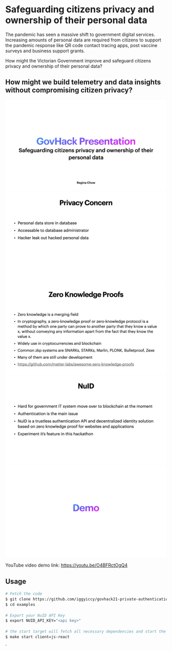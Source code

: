 # Safeguarding citizens privacy and ownership of their personal data

The pandemic has seen a massive shift to government digital services. Increasing amounts of personal data are required from citizens to support the pandemic response like QR code contact tracing apps, post vaccine surveys and business support grants.

How might the Victorian Government improve and safeguard citizens privacy and ownership of their personal data?

## How might we build telemetry and data insights without compromising citizen privacy?

![](GovHack_presentation_pic.001.jpeg)
![](GovHack_presentation_pic.002.jpeg)
![](GovHack_presentation_pic.003.jpeg)
![](GovHack_presentation_pic.004.jpeg)
![](GovHack_presentation_pic.005.jpeg)

YouTube video demo link: https://youtu.be/O4BFRctOgQ4

## Usage

```bash
# Fetch the code
$ git clone https://github.com/iggyiccy/govhack21-private-authentication.git
$ cd examples

# Export your NuID API Key
$ export NUID_API_KEY="<api key>"

# the start target will fetch all necessary dependencies and start the react app
$ make start client=js-react
```

`
